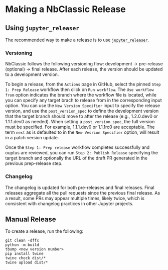 # Making a NbClassic Release

## Using `jupyter_releaser`

The recommended way to make a release is to use [`jupyter_releaser`](https://github.com/jupyter-server/jupyter_releaser#checklist-for-adoption).

### Versioning

NbClassic follows the following versioning flow: development → pre-release
(optional) → final release. After each release, the version should
be updated to a development version.

To begin a release, from the `Actions` page in GitHub, select the pinned `Step 1: Prep Release` workflow then click on `Run workflow`. The `Use workflow from` option indicates the branch where the workflow file is located, while you can specify any target brach to release from in the corresponding input option. You can use the `New Version Specifier` input to specify the release version, and use the `post_version_spec` to define the development version that the target branch should move to after the release (e.g., 1.2.0.dev0 or 1.1.1.dev0 as needed). When setting a
`post_version_spec`, the full version must be specified. For example,
1.1.1.dev0 or 1.1.1rc0 are acceptable. The term `next` as is defaulted to in the `New Vesrion Specifier` option, will result in a patch version update.

Once the `Step 1: Prep release` workflow completes successfully and ouptus are reviewed, you can run `Step 2: Publish Release` specifying the target branch and optionally the URL of the draft PR generated in the previous prep-release step.

### Changelog

The changelog is updated for both pre-releases and final releases.
Final releases aggregate all the pull requests since the previous
final release. As a result, some PRs may appear multiple times,
likely twice, which is consistent with changelog practices in
other Jupyter projects.

## Manual Release

To create a release, run the following:

```
git clean -dffx
python -m build
tbump <new version number>
pip install twine
twine check dist/*
twine upload dist/*
```
